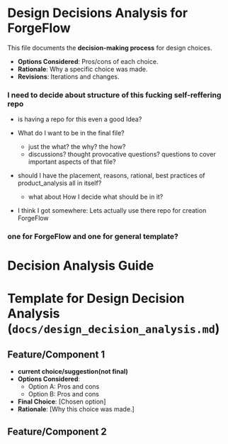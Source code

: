 # Design Decisions Analysis for ForgeFlow
This file documents the **decision-making process** for design choices.

- **Options Considered**: Pros/cons of each choice.
- **Rationale**: Why a specific choice was made.
- **Revisions**: Iterations and changes.

### I need to decide about structure of this fucking self-reffering repo

- is having a repo for this even a good Idea?
- What do I want to be in the final file?
  - just the what? the why? the how? 
  - discussions? thought provocative questions? questions to cover important aspects of that file?
- should I have the placement, reasons, rational, best practices of product_analysis all in itself?
  - what about How I decide what should be in it? 

- I think I got somewhere: Lets actually use there repo for creation ForgeFlow
### one for ForgeFlow and one for general template?

# Decision Analysis Guide

# Template for Design Decision Analysis (`docs/design_decision_analysis.md`)

## Feature/Component 1
- **current choice/suggestion(not final)**
- **Options Considered**:
  - Option A: Pros and cons
  - Option B: Pros and cons
- **Final Choice**: [Chosen option]
- **Rationale**: [Why this choice was made.]

## Feature/Component 2


